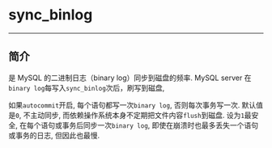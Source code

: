 # sync_binlog

---

## 简介

是 MySQL 的二进制日志（binary log）同步到磁盘的频率. MySQL server 在`binary log`每写入`sync_binlog`次后，刷写到磁盘,


如果`autocommit`开启, 每个语句都写一次`binary log`, 否则每次事务写一次. 默认值是`0`, 不主动同步, 而依赖操作系统本身不定期把文件内容`flush`到磁盘. 设为`1`最安全, 在每个语句或事务后同步一次`binary log`, 即使在崩溃时也最多丢失一个语句或事务的日志, 但因此也最慢.